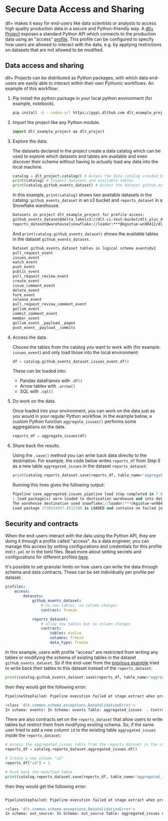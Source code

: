 # Secure Data Access and Sharing

dlt+ makes it easy for end-users like data scientists or analysts to access high quality production data in a secure and Python-friendly way. A [dlt+ Project](../core-concepts/project.md) exposes a standard Python API which connects to the production data using an "access" [profile](../core-concepts/profiles.md). This profile can be configured to specify how users are allowed to interact with the data, e.g. by applying restrictions on datasets that are not allowed to be modified. 
  
## Data access and sharing

dlt+ Projects can be distributed as Python packages, with which data end-users are easily able to interact within their own Pythonic workflows. An example of this workflow:  
    
1. Pip install the python package in your local python environment (for example, notebook).

    ```sh
    pip install -U --index-url https://pypi.dlthub.com dlt_example_project
    ```  

2. Import the project like any Python module.

    ```py
    import dlt_example_project as dlt_project
    ```

3. Explore the data.  

    The datasets declared in the project create a data catalog which can be used to explore which datasets and tables are available and even discover their schema without having to actually load any data into the local machine.
      
    ```py
    catalog = dlt_project.catalog() # Access the data catalog created by dlt
    print(catalog) # Inspect datasets and available tables
    print(catalog.github_events_dataset) # Access the dataset github_events_dataset from the catalog
    ```

    In this example, `print(catalog)` shows two available datasets in the catalog: `github_events_dataset` in an s3 bucket and `reports_dataset` in a Snowflake warehouse.

    ```bash
    Datasets in project dlt_example_project for profile access:
    github_events_dataset@delta_lake[s3://dlt-ci-test-bucket/dlt_plus_demo/lake_1/]
    reports_dataset@warehouse[snowflake://loader:***@kgiotue-wn98412/dlt_data]
    ```

    And `print(catalog.github_events_dataset)` shows the available tables in the dataset `github_events_dataset`.

    ```bash
    Dataset github_events_dataset tables in logical schema events@v2
    pull_request_event
    issues_event
    watch_event
    push_event
    public_event
    pull_request_review_event
    create_event
    issue_comment_event
    delete_event
    fork_event
    release_event
    pull_request_review_comment_event
    gollum_event
    commit_comment_event
    member_event
    gollum_event__payload__pages
    push_event__payload__commits
    ```

4. Access the data.  
    
    Choose the tables from the catalog you want to work with (for example: `issues_event`) and only load those into the local environment:

    ```py
    df = catalog.github_events_dataset.issues_event.df()
    ```

    These can be loaded into:
    * Pandas dataframes with `.df()` 
    * Arrow tables with `.arrow()`
    * SQL with `.sql()`

  
5. Do work on the data.  

    Once loaded into your environment, you can work on the data just as you would in your regular Python workflow. In the example below, a custom Python function `aggregate_issues()` performs some aggregations on the data.

    ```py
    reports_df = aggregate_issues(df)
    ```
  
6. Share back the results.  

    Using the `.save()` method you can write back data directly to the destination. For example, the code below writes `reports_df` from Step 5 as a new table `aggregated_issues` in the dataset `reports_dataset`:

    ```py
    print(catalog.reports_dataset.save(reports_df, table_name="aggregated_issues"))
    ```

    Running this lines gives the following output:  
    ```py
    Pipeline save_aggregated_issues_pipeline load step completed in 7.85 seconds
    1 load package(s) were loaded to destination warehouse and into dataset reports_dataset
    The warehouse destination used snowflake://loader:***@kgiotue-wn98412/dlt_data location to store data
    Load package 1730314457.4512188 is LOADED and contains no failed jobs
    ```

## Security and contracts

When the end-users interact with the data using the Python API, they are doing it through a profile called "access". As a data engineer, you can manage this access by setting configurations and credentials for this profile in`dlt.yml` or in the toml files. Read more about setting secrets and configurations for different profiles [here](../core-concepts/profiles.md). 

It's possible to set granular limits on how users can write the data through schema and data contracts. These can be set individually per profile per dataset.
  
```yaml
profiles:
    access:
        datasets:
            github_events_dataset:
                # no new tables, no column changes
                contract: freeze 

            reports_dataset:
                # allow new tables but no column changes
                contract:
                    tables: evolve
                    columns: freeze
                    data_type: freeze
```

In this example, users with profile "access" are restricted from writing any tables or modifying the schema of existing tables in the dataset `github_events_dataset`. So if the end-user from the [previous example](#data-access-and-sharing) tried to write back their tables to this dataset instead of the `reports_dataset`:  
  
```py
print(catalog.github_events_dataset.save(reports_df, table_name="aggregated_issues"))
```

then they would get the following error:  
  
```bash
PipelineStepFailed: Pipeline execution failed at stage extract when processing package 1730314603.1941314 with exception:

<class 'dlt.common.schema.exceptions.DataValidationError'>
In schema: events: In Schema: events Table: aggregated_issues  . Contract on tables with mode freeze is violated. Trying to add table aggregated_issues but new tables are frozen.
```

There are also contracts set on the `reports_dataset` that allow users to write tables but restrict them from modifying existing schema. So, if the same user tried to add a new column `id` to the existing table `aggregated_issues` inside the `reports_dataset`:  
  
```py
# Access the aggregated_issues table from the reports_dataset in the catalog
reports_df = catalog.reports_dataset.aggregated_issues.df()

# Create a new column "id"
reports_df["id"] = 1

# Push back the modified table
print(catalog.reports_dataset.save(reports_df, table_name="aggregated_issues"))
```

then they would get the following error:  
  
```bash

PipelineStepFailed: Pipeline execution failed at stage extract when processing package 1730314610.4309433 with exception:

<class 'dlt.common.schema.exceptions.DataValidationError'>
In schema: out_source: In Schema: out_source Table: aggregated_issues Column: id . Contract on columns with mode freeze is violated. Trying to add column id to table aggregated_issues but columns are frozen.
```
